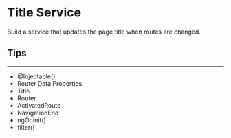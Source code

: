 # Title Service

Build a service that updates the page title when routes are changed.

## Tips
---
- @Injectable()
- Router Data Properties
- Title
- Router
- ActivatedRoute
- NavigationEnd
- ngOnInit()
- filter()

